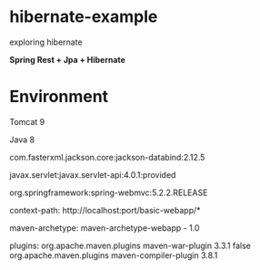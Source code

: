 # hibernate-example
exploring hibernate

**Spring Rest + Jpa + Hibernate**

Environment
==========================================
Tomcat 9

Java 8

com.fasterxml.jackson.core:jackson-databind:2.12.5

javax.servlet:javax.servlet-api:4.0.1:provided

org.springframework:spring-webmvc:5.2.2.RELEASE

context-path: http://localhost:port/basic-webapp/*

maven-archetype: maven-archetype-webapp - 1.0

plugins:
<plugin>
				<groupId>org.apache.maven.plugins</groupId>
				<artifactId>maven-war-plugin</artifactId>
				<version>3.3.1</version>
				<configuration>
					<failOnMissingWebXml>false</failOnMissingWebXml>
				</configuration>
			</plugin>
			<plugin>
				<groupId>org.apache.maven.plugins</groupId>
				<artifactId>maven-compiler-plugin</artifactId>
				<version>3.8.1</version>
			</plugin>
